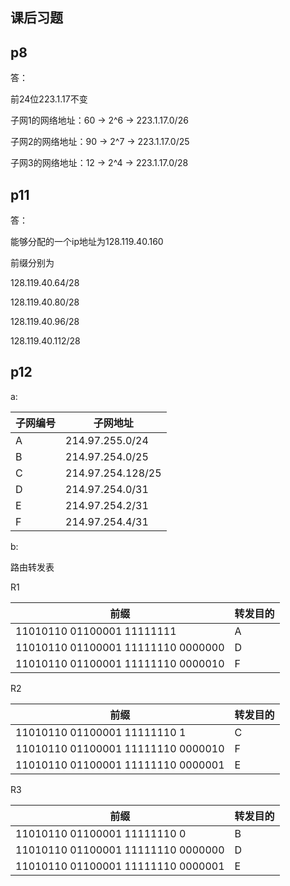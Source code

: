 ## 课后习题

## p8

答：

前24位223.1.17不变

子网1的网络地址：60 -> 2^6 -> 223.1.17.0/26 

子网2的网络地址：90 -> 2^7 -> 223.1.17.0/25 

子网3的网络地址：12 -> 2^4 -> 223.1.17.0/28 

## p11

答：

能够分配的一个ip地址为128.119.40.160

前缀分别为

128.119.40.64/28

128.119.40.80/28

128.119.40.96/28

128.119.40.112/28

## p12

a:

| 子网编号 | 子网地址          |
| -------- | ----------------- |
| A        | 214.97.255.0/24   |
| B        | 214.97.254.0/25   |
| C        | 214.97.254.128/25 |
| D        | 214.97.254.0/31   |
| E        | 214.97.254.2/31   |
| F        | 214.97.254.4/31   |

b:

路由转发表

R1

| 前缀                               | 转发目的 |
| ---------------------------------- | -------- |
| 11010110 01100001 11111111         | A        |
| 11010110 01100001 11111110 0000000 | D        |
| 11010110 01100001 11111110 0000010 | F        |

R2

| 前缀                               | 转发目的 |
| ---------------------------------- | -------- |
| 11010110 01100001 11111110 1       | C        |
| 11010110 01100001 11111110 0000010 | F        |
| 11010110 01100001 11111110 0000001 | E        |

R3

| 前缀                               | 转发目的 |
| ---------------------------------- | -------- |
| 11010110 01100001 11111110 0       | B        |
| 11010110 01100001 11111110 0000000 | D        |
| 11010110 01100001 11111110 0000001 | E        |

